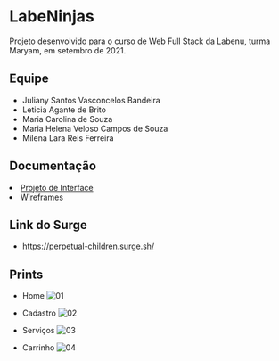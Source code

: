 # LabeNinjas
Projeto desenvolvido para o curso de Web Full Stack da Labenu, turma Maryam, em setembro de 2021.

## Equipe
- Juliany Santos Vasconcelos Bandeira
- Leticia Agante de Brito
- Maria Carolina de Souza
- Maria Helena Veloso Campos de Souza
- Milena Lara Reis Ferreira

## Documentação

<li><a href="docs/1-Projeto de Interface.md">Projeto de Interface</a></li>
<li><a href="https://github.com/future4code/maryam-labe-ninja11/blob/master/docs/Labeninjas-Wireframe.pdf">Wireframes</a></li>

## Link do Surge
- https://perpetual-children.surge.sh/

## Prints

- Home
![01](https://user-images.githubusercontent.com/88038506/135842485-3171670a-3d2d-4d56-9b95-2d909624f669.png)

- Cadastro
![02](https://user-images.githubusercontent.com/88038506/135842524-576869ca-573f-464c-a731-6bdcdb573399.png)

- Serviços
![03](https://user-images.githubusercontent.com/88038506/135842565-31133746-06dc-48bb-b0e4-5920b79de32c.png)

- Carrinho
![04](https://user-images.githubusercontent.com/23243161/135845851-0dacf5f6-e64d-41ab-9835-5d004fa8cca8.PNG)




